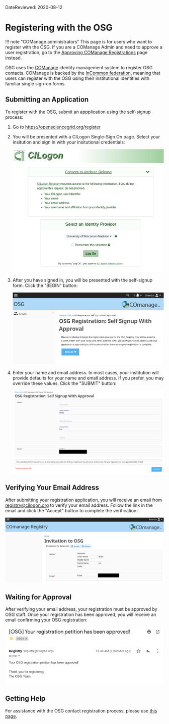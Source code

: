 DateReviewed: 2020-08-12

Registering with the OSG
========================

!!! note "COManage administrators"
    This page is for users who want to register with the OSG.
    If you are a COManage Admin and need to approve a user registration,
    go to the [Approving COManage Registrations](../policy/comanage-instructions-admin) page instead.

OSG uses the [COManage](https://www.internet2.edu/products-services/trust-identity/comanage/) identity management system
to register OSG contacts.
COManage is backed by the [InCommon federation](https://www.incommon.org/federation/), meaning that users can register
with the OSG using their institutional identities with familiar single sign-on forms.

Submitting an Application
-------------------------

To register with the OSG, submit an appplication using the self-signup process:

1.  Go to <https://opensciencegrid.org/register>

1.  You will be presented with a CILogon Single-Sign On page.
    Select your insitution and sign in with your insitutional credentials:

    ![comanage-sso](../img/comanage/comanage-sso.png)

1.  After you have signed in, you will be presented with the self-signup form.
    Click the "BEGIN" button:

    ![comanage-landing-page](../img/comanage/comanage-landing-page.png)

1.  Enter your name and email address.
    In most cases, your institution will provide defaults for your name and email address.
    If you prefer, you may override these values.
    Click the "SUBMIT" button:

    ![comanage-enrollment-form](../img/comanage/comanage-enrollment-form.png)

Verifying Your Email Address
----------------------------

After submitting your registration application, you will receive an email from <registry@cilogon.org> to verify your email
address.
Follow the link in the email and click the "Accept" button to complete the verification:

![comanage-verify-email](../img/comanage/comanage-email-verification-form.png)

Waiting for Approval
--------------------

After verifying your email address, your registration must be approved by OSG staff.
Once your registration has been approved, you will receive an email confirming your OSG registration:

![comanage-verified-email](../img/comanage/comanage-verified-email.png)

Getting Help
------------

For assistance with the OSG contact registration process, please use
[this page](https://opensciencegrid.org/docs/common/help/).
